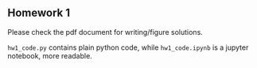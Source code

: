 ## Homework 1
Please check the pdf document for writing/figure solutions. 

`hw1_code.py` contains plain python code, while `hw1_code.ipynb` is a jupyter notebook, more readable.